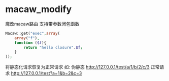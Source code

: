# macaw_modify
魔改macaw路由
支持带参数闭包函数
```php
Macaw::get("exec",array(
    array("f"),
    function ($f){
        return "hello closure".$f;
    }
));
```
将静态化请求恢复为正常请求
如:
伪静态
http://127.0.0.1/test/a/1/b/2/c/3
正常请求
http://127.0.0.1/test?a=1&b=2&c=3
